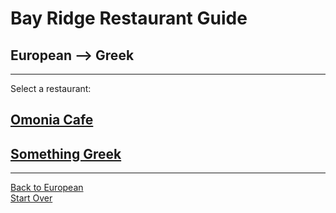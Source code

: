 # Bay Ridge Restaurant Guide
## European --> Greek
---
Select a restaurant:
## [Omonia Cafe](http://omoniacafe.com)  
## [Something Greek](https://www.somethingreekonline.com)
---
[Back to European](european.md)  
[Start Over](../home.md)